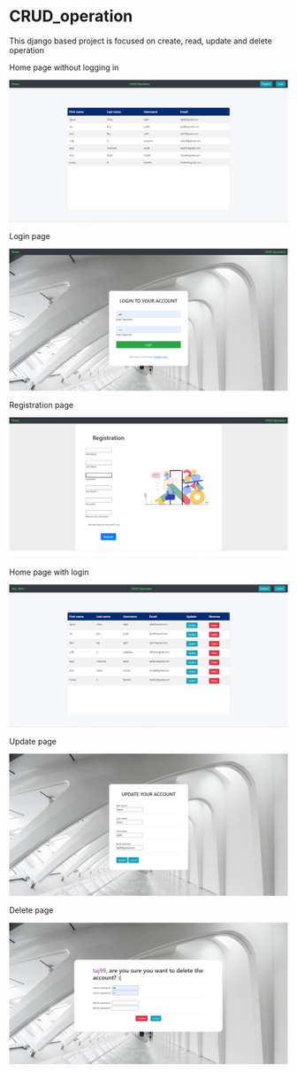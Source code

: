 # CRUD_operation
This django based project is focused on create, read, update and delete operation
<p>Home page without logging in</p>
<img src="CRUD_pic/pic1.PNG" >
<p>Login page</p>
<img src="CRUD_pic/pic3.PNG" >
<p>Registration page</p>
<img src="CRUD_pic/pic2.PNG" >
<p>Home page with login</p>
<img src="CRUD_pic/pic4.PNG" >
<p>Update page</p>
<img src="CRUD_pic/pic5.PNG" >
<p>Delete page</p>
<img src="CRUD_pic/pic6.PNG" >
